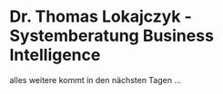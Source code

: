 # Dr. Thomas Lokajczyk - Systemberatung Business Intelligence

alles weitere kommt in den nächsten Tagen ...


